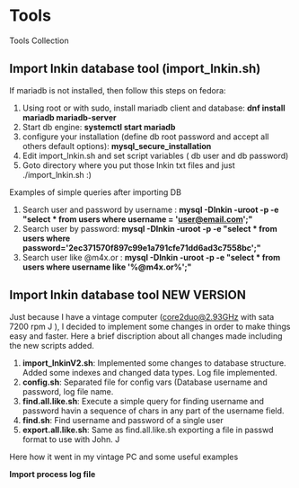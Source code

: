 # Tools
Tools Collection

## Import lnkin database tool (import_lnkin.sh)

If mariadb is not installed, then follow this steps on fedora:

1. Using root or with sudo, install mariadb client and database: **dnf install mariadb mariadb-server**
2. Start db engine: **systemctl start mariadb**
3. configure your installation (define db root password and accept all others default options): **mysql_secure_installation**
4. Edit import_lnkin.sh and set script variables ( db user and db password)
5. Goto directory where you put those lnkin txt files and just ./import_lnkin.sh :)

Examples of simple queries after importing DB

1. Search user and password by username : 
   **mysql -Dlnkin -uroot -p -e "select * from users where username = 'user@email.com';"**
2. Search user by password:
   **mysql -Dlnkin -uroot -p -e "select * from users where password='2ec371570f897c99e1a791cfe71dd6ad3c7558bc';"**
3. Search user like @m4x.or :
   **mysql -Dlnkin -uroot -p -e "select * from users where username like '%@m4x.or%';"**

## Import lnkin database tool NEW VERSION

Just because I have a vintage computer (core2duo@2.93GHz with sata 7200 rpm J ), I decided to implement some changes in order to make things easy and faster. Here a brief discription about all changes made including the new scripts added.

1. **import_lnkinV2.sh**: Implemented some changes to database structure. Added some indexes and changed data types. Log file implemented. 
2. **config.sh**: Separated file for config vars (Database username and password, log file name.
3. **find.all.like.sh**: Execute a simple query for finding username and password havin a sequence of chars in any part of the username field.
4. **find.sh**: Find username and password of a single user
5. **export.all.like.sh**: Same as find.all.like.sh exporting a file in passwd format to use with John. J

Here how it went in my vintage PC and some useful examples

**Import process log file**




